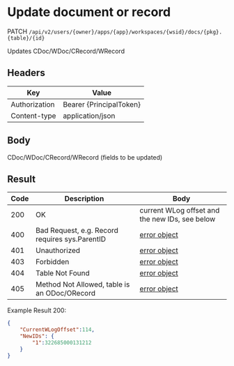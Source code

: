 # Update document or record
PATCH `/api/v2/users/{owner}/apps/{app}/workspaces/{wsid}/docs/{pkg}.{table}/{id}`

Updates CDoc/WDoc/CRecord/WRecord

## Headers
| Key | Value |
| --- | --- |
| Authorization | Bearer {PrincipalToken} |
| Content-type | application/json |

## Body
CDoc/WDoc/CRecord/WRecord (fields to be updated)

## Result
| Code | Description | Body |
| --- | --- | --- |
| 200 | OK | current WLog offset and the new IDs, see below |
| 400 | Bad Request, e.g. Record requires sys.ParentID | [error object](#errors) |
| 401 | Unauthorized | [error object](#errors) |
| 403 | Forbidden | [error object](#errors) |
| 404 | Table Not Found | [error object](#errors) |
| 405 | Method Not Allowed, table is an ODoc/ORecord | [error object](#errors) |

Example Result 200:
```json
{
    "CurrentWLogOffset":114,
    "NewIDs": {
        "1":322685000131212
    }
}
```
